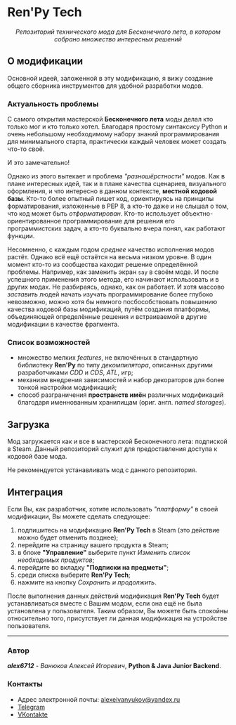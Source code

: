 # Ren'Py Tech

<p align="center">
    <em>Репозиторий технического мода для Бесконечного лета, в котором собрано множество интересных решений</em>
</p>

## О модификации

Основной идеей, заложенной в эту модификацию, я вижу создание общего сборника инструментов для удобной разработки модов.

### Актуальность проблемы

С самого открытия мастерской **Бесконечного лета** моды делал кто только мог и кто только хотел. Благодаря простому синтаксису Python
и очень небольшому необходимому набору знаний программирования для минимального старта, практически каждый человек может создать что-то
своё.

И это замечательно!

Однако из этого вытекает и проблема _"разношёрстности"_ модов. Как в плане интересных идей, так и в плане качества сценариев, 
визуального оформления, и что интересно в данном контексте, **местной кодовой базы**. Кто-то более опытный пишет код, ориентируясь
на принципы форматирования, изложенные в PEP 8, а кто-то даже и не слышал о том, что код может быть _отформатирован_. Кто-то
использует объектно-ориентированное программирование для решения его программистских задач, а кто-то буквально вчера понял, как
работают функции.

Несомненно, с каждым годом _среднее_ качество исполнения модов растёт. Однако всё ещё остаётся на весьма низком уровне.
В один момент кто-то из сообщества каходит решение определённой проблемы. Например, как заменить экран ``say`` в своём моде.
И после успешного применения этого метода, его начинают использовать и в других модах. Не разбираясь, однако, как он работает.
И хотя массово _заставить_ людей начать изучать программирование более глубоко невозможно, можно хотя бы немного посбособствовать
повышению качества кодовой базы модификаций, путём создания платформы, объединяющей определённые решения и встраиваемой
в другие модификации в качестве фрагмента.

### Список возможностей

* множество мелких _features_, не включённых в стандартную библиотеку **Ren'Py** по типу _декомпилятора_,
описанных другими разработчиками _CDD_ и _CDS_, _ATL_, игр;
* механизм внедрения зависимостей и набор декораторов для более тонкой настройки модификаций;
* способ разграничения **пространств имён** различных модификаций благодаря именнованным хранилищам
(ориг. англ. _named storages_).

## Загрузка

Мод загружается как и все в мастерской Бесконечного лета: подпиской в Steam.
Данный репозиторий служит для предоставления доступа к кодовой базе мода.

Не рекомендуется устанавливать мод с данного репозитория.

## Интеграция

Если Вы, как разработчик, хотите использовать _"платформу"_ в своей модификации, Вы можете сделать следующее:

1. подпишитесь на модификацию **Ren'Py Tech** в Steam (это действие можно будет отменить позднее);
2. перейдите на страницу вашего продукта в Steam;
3. в блоке **"Управление"** выберите пункт _Изменить список необходимых продуктов_;
4. перейдите во вкладку **"Подписки на предметы"**;
5. среди списка выберите **Ren'Py Tech**;
6. нажмите на кнопку _Сохранить и продолжить_.

После выполнения данных действий модификация **Ren'Py Tech** будет устанавливаться вместе с Вашим модом, если
она ещё не была установлена у пользователя. Таким образом, Вы можете быть спокойны относительно того, присутствует
ли данная модификация на устройстве пользователя.

***

### Автор

_**alex6712**_ - _Ванюков Алексей Игоревич_, **Python & Java Junior Backend**.

### Контакты

* Адрес электронной почты: alexeivanyukov@yandex.ru
* [Telegram](https://t.me/Eclipse6712)
* [VKontakte](https://vk.com/zerolevelmath)
